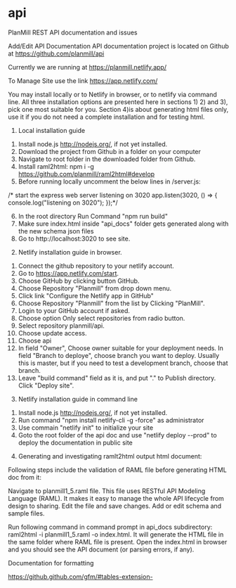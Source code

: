 # api
PlanMill REST API documentation and issues

Add/Edit API Documentation
API documentation project is located on Github at https://github.com/planmill/api

Currently we are running at https://planmill.netlify.app/ 

To Manage Site use the link https://app.netlify.com/

You may install locally or to Netlify in browser, or to netlify via command line. All three
installation options are presented here in sections 1) 2) and 3), pick one most suitable for you. 
Section 4)is about generating html files only, use it if you do not need a complete 
installation and for testing html. 
 
1) Local installation guide

1. Install node.js http://nodejs.org/, if not yet installed.
2. Download the project from Github in a folder on your computer
3. Navigate to root folder in the downloaded folder from Github.
4. Install raml2html: npm i -g https://github.com/planmill/raml2html#develop
5.  Before running locally uncomment the below lines in /server.js:

/* start the express web server listening on 3020
app.listen(3020, () => {
  console.log("listening on 3020");
});*/ 

6. In the root directory Run Command "npm run build"
7. Make sure index.html inside "api_docs" folder gets generated along with the new schema json files
8. Go to http://localhost:3020 to see site. 

2) Netlify installation guide in browser. 

1. Connect the github repository to your netlify account. 
2. Go to https://app.netlify.com/start. 
3. Choose GitHub by clicking button GitHub. 
4. Choose Repository "Planmill" from drop down menu. 
5. Click link "Configure the Netlify app in GitHub"
6. Choose Repository "Planmill" from the list by Clicking "PlanMill". 
7. Login to your GitHub account if asked. 
7. Choose option Only select repositories from radio button. 
8. Select repository planmill/api. 
9. Choose update access. 
10. Choose api
11. In field "Owner", Choose owner suitable for your deployment needs. In field "Branch to deploye", choose branch 
you want to deploy. Usually this is master, but if you need to test a development branch, choose that branch. 
12. Leave "build command" field as it is, and put "." to Publish directory. Click "Deploy site". 

3) Netlify installation guide in command line

1. Install node.js http://nodejs.org/, if not yet installed.
2. Run command "npm install netlify-cli -g -force" as administrator
3. Use commain "netlify init" to initialize your site
4. Goto the root folder of the api doc and use "netlify deploy --prod" to deploy the documentation in public site

4) Generating and investigating ramlt2html output html document:

Following steps include the validation of RAML file before generating HTML doc from it:

Navigate to planmill1_5.raml file. This file uses RESTful API Modeling Language (RAML). It makes it easy to manage the whole API lifecycle from design to sharing.
Edit the file and save changes.
Add or edit schema and sample files.

Run following command in command prompt in api_docs subdirectory: raml2html -i planmill1_5.raml -o index.html. It will generate the HTML file in the same folder where RAML file is present.
Open the index.html in browser and you should see the API document (or parsing errors, if any).

Documentation for formatting 

https://github.github.com/gfm/#tables-extension-

